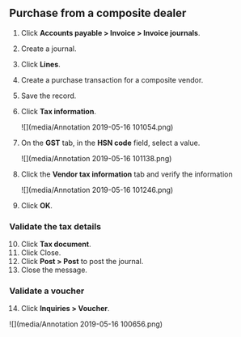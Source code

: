 
## Purchase from a composite dealer

1. Click **Accounts payable > Invoice > Invoice journals**.

2. Create a journal.

3. Click **Lines**.

4. Create a purchase transaction for a composite vendor.

5. Save the record.

6. Click **Tax information**.

   ![](media/Annotation 2019-05-16 101054.png)

7. On the **GST** tab, in the **HSN code** field, select a value.

   ![](media/Annotation 2019-05-16 101138.png)

8. Click the **Vendor tax information** tab and verify the information

   ![](media/Annotation 2019-05-16 101246.png)

9. Click **OK**.

### Validate the tax details

10. Click **Tax document**.
11. Click Close.
12. Click **Post > Post** to post the journal.
13. Close the message.

### Validate a voucher

14. Click **Inquiries > Voucher**.

![](media/Annotation 2019-05-16 100656.png)



